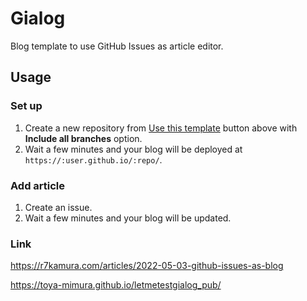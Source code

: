 # Gialog

Blog template to use GitHub Issues as article editor.

## Usage

### Set up

1. Create a new repository from [Use this template](https://github.com/r7kamura/github-issues-as-blog/generate) button above with **Include all branches** option.
2. Wait a few minutes and your blog will be deployed at `https://:user.github.io/:repo/`.

### Add article

1. Create an issue.
2. Wait a few minutes and your blog will be updated.

### Link
https://r7kamura.com/articles/2022-05-03-github-issues-as-blog

https://toya-mimura.github.io/letmetestgialog_pub/
